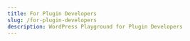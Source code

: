 ```yaml
---
title: For Plugin Developers
slug: /for-plugin-developers
description: WordPress Playground for Plugin Developers
---
```

